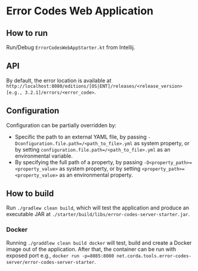 # Error Codes Web Application

## How to run

Run/Debug `ErrorCodesWebAppStarter.kt` from Intellij.

## API

By default, the error location is available at `http://localhost:8080/editions/[OS|ENT]/releases/<release_version>[e.g., 3.2.1]/errors/<error_code>`.

## Configuration

Configuration can be partially overridden by:

- Specific the path to an external YAML file, by passing `-Dconfiguration.file.path=/<path_to_file>.yml` as system property, or by setting `configuration.file.path=/<path_to_file>.yml` as an environmental variable.
- By specifying the full path of a property, by passing `-D<property_path>=<property_value>` as system property, or by setting `<property_path>=<property_value>` as an environmental property.

## How to build

Run `./gradlew clean build`, which will test the application and produce an executable JAR at `./starter/build/libs/error-codes-server-starter.jar`.

### Docker

Running `./graddlew clean build docker` will test, build and create a Docker image out of the application. After that, the container can be run with exposed port e.g., `docker run -p=8085:8080 net.corda.tools.error-codes-server/error-codes-server-starter`.